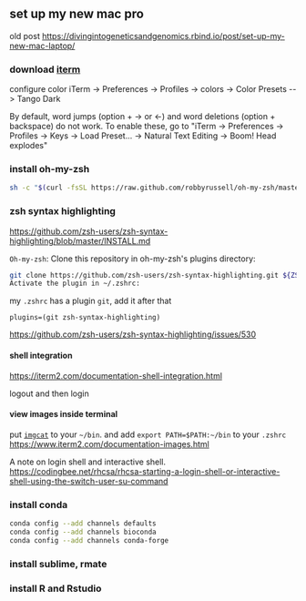 
## set up my new mac pro

old post https://divingintogeneticsandgenomics.rbind.io/post/set-up-my-new-mac-laptop/

### download [iterm](https://www.iterm2.com/)

configure color
iTerm → Preferences → Profiles → colors -> Color Presets --> Tango Dark

By default, word jumps (option + → or ←) and word deletions (option + backspace) do not work. To enable these, go to "iTerm → Preferences → Profiles → Keys → Load Preset... → Natural Text Editing → Boom! Head explodes"

### install oh-my-zsh

```bash
sh -c "$(curl -fsSL https://raw.github.com/robbyrussell/oh-my-zsh/master/tools/install.sh)"
```

### zsh syntax highlighting

https://github.com/zsh-users/zsh-syntax-highlighting/blob/master/INSTALL.md

`Oh-my-zsh`:
Clone this repository in oh-my-zsh's plugins directory:

```bash
git clone https://github.com/zsh-users/zsh-syntax-highlighting.git ${ZSH_CUSTOM:-~/.oh-my-zsh/custom}/plugins/zsh-syntax-highlighting
Activate the plugin in ~/.zshrc:
```

my `.zshrc` has a plugin `git`, add it after that 

```
plugins=(git zsh-syntax-highlighting)

```
https://github.com/zsh-users/zsh-syntax-highlighting/issues/530
#### shell integration

https://iterm2.com/documentation-shell-integration.html

logout and then login

#### view images inside terminal
put [`imgcat`](https://www.iterm2.com/utilities/imgcat) to your `~/bin`.
and add `export PATH=$PATH:~/bin` to your `.zshrc`
https://www.iterm2.com/documentation-images.html



A note on login shell and interactive shell.
https://codingbee.net/rhcsa/rhcsa-starting-a-login-shell-or-interactive-shell-using-the-switch-user-su-command

### install conda

```bash
conda config --add channels defaults
conda config --add channels bioconda
conda config --add channels conda-forge
```

### install sublime, rmate
### install R and Rstudio

